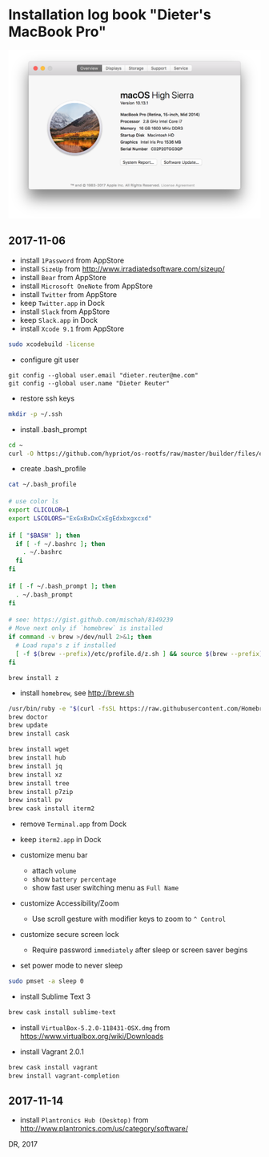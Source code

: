 
# Installation log book "Dieter's MacBook Pro"

![Mac](/images/logbook-MacBookPro3.png)


## 2017-11-06

* install `1Password` from AppStore
* install `SizeUp` from http://www.irradiatedsoftware.com/sizeup/
* install `Bear` from AppStore
* install `Microsoft OneNote` from AppStore
* install `Twitter` from AppStore
* keep `Twitter.app` in Dock
* install `Slack` from AppStore
* keep `Slack.app` in Dock
* install `Xcode 9.1` from AppStore
```bash
sudo xcodebuild -license
```

* configure git user
```
git config --global user.email "dieter.reuter@me.com"
git config --global user.name "Dieter Reuter"
```

* restore ssh keys
```bash
mkdir -p ~/.ssh
```

* install .bash_prompt
```bash
cd ~
curl -O https://github.com/hypriot/os-rootfs/raw/master/builder/files/etc/skel/.bash_prompt
```
* create .bash_profile
```bash
cat ~/.bash_profile

# use color ls
export CLICOLOR=1
export LSCOLORS="ExGxBxDxCxEgEdxbxgxcxd"

if [ "$BASH" ]; then
  if [ -f ~/.bashrc ]; then
    . ~/.bashrc
  fi
fi

if [ -f ~/.bash_prompt ]; then
  . ~/.bash_prompt
fi

# see: https://gist.github.com/mischah/8149239
# Move next only if `homebrew` is installed
if command -v brew >/dev/null 2>&1; then
  # Load rupa's z if installed
  [ -f $(brew --prefix)/etc/profile.d/z.sh ] && source $(brew --prefix)/etc/profile.d/z.sh
fi
```
```
brew install z
```

* install `homebrew`, see http://brew.sh
```bash
/usr/bin/ruby -e "$(curl -fsSL https://raw.githubusercontent.com/Homebrew/install/master/install)"
brew doctor
brew update
brew install cask
```
```bash
brew install wget
brew install hub
brew install jq
brew install xz
brew install tree
brew install p7zip
brew install pv
brew cask install iterm2
```

* remove `Terminal.app` from Dock
* keep `iterm2.app` in Dock

* customize menu bar
  - attach `volume`
  - show `battery percentage`
  - show fast user switching menu as `Full Name`

* customize Accessibility/Zoom
  - Use scroll gesture with modifier keys to zoom to `^ Control`

* customize secure screen lock
  - Require password `immediately` after sleep or screen saver begins

* set power mode to never sleep
```bash
sudo pmset -a sleep 0
```

* install Sublime Text 3
```bash
brew cask install sublime-text
```

* install `VirtualBox-5.2.0-118431-OSX.dmg` from https://www.virtualbox.org/wiki/Downloads

* install Vagrant 2.0.1
```bash
brew cask install vagrant
brew install vagrant-completion
```


## 2017-11-14

* install `Plantronics Hub (Desktop)` from http://www.plantronics.com/us/category/software/


DR, 2017
